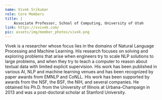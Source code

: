 ```yaml
---
name: Vivek Srikumar
role: Core Members
title: |
    Associate Professor, School of Computing, University of Utah
link: https://svivek.com/
pic: assets/img/member_photos/vivek.png
---
```


Vivek is a researcher whose focus lies in the domains of Natural Language Processing and Machine Learning. His research focuses on solving and exploring problems that arise when engineers try to scale NLP solutions to large problems, and when they try to teach a computer to reason about textual data with limited explicit supervision. His work has been published in various AI, NLP and machine learning venues and has been recognized by paper awards from EMNLP and CoNLL. His work has been supported by awards from the NSF, the BSF, the NIH, and several companies. He obtained his Ph.D. from the University of Illinois at Urbana-Champaign in 2013 and was a post-doctoral scholar at Stanford University.
